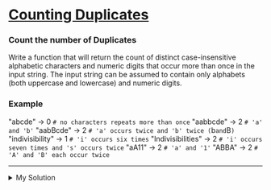# [Counting Duplicates](https://www.codewars.com/kata/54bf1c2cd5b56cc47f0007a1)

### Count the number of Duplicates

Write a function that will return the count of distinct case-insensitive alphabetic characters and numeric digits that occur more than once in the input string. The input string can be assumed to contain only alphabets (both uppercase and lowercase) and numeric digits.

### Example

"abcde" -> 0 `# no characters repeats more than once`
"aabbcde" -> 2 `# 'a' and 'b'`
"aabBcde" -> 2 `# 'a' occurs twice and 'b' twice (`b`and`B`)`
"indivisibility" -> 1 `# 'i' occurs six times`
"Indivisibilities" -> 2 `# 'i' occurs seven times and 's' occurs twice`
"aA11" -> 2 `# 'a' and '1'`
"ABBA" -> 2 `# 'A' and 'B' each occur twice`

---

<details><summary>My Solution</summary>

```js
function duplicateCount(text) {
  return [...text.toUpperCase()].reduce(
    (accumulator, currentChar) => {
      // Check if the character is already counted, and update the count
      accumulator[currentChar] ? accumulator[currentChar]++ : (accumulator[currentChar] = 1)

      // If the count reaches 2, increment the overall count of characters with duplicates
      if (accumulator[currentChar] === 2) accumulator.count++

      return accumulator // Return the updated accumulator
    },
    { count: 0 } // Initialize the accumulator with the overall count of characters with duplicates
  ).count // Return the final count of characters with duplicates
}
```

</details>
